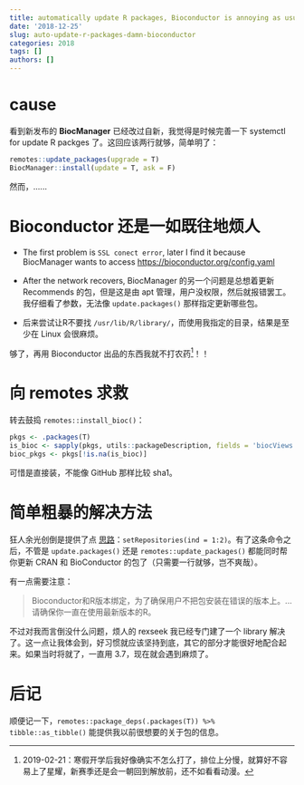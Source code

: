 ```yaml
---
title: automatically update R packages, Bioconductor is annoying as usual
date: '2018-12-25'
slug: auto-update-r-packages-damn-bioconductor
categories: 2018
tags: []
authors: []
---
```




# cause

看到新发布的 **BiocManager** 已经改过自新，我觉得是时候完善一下 systemctl for update R packges 了。这回应该两行就够，简单明了：

```r
remotes::update_packages(upgrade = T)
BiocManager::install(update = T, ask = F)
```

然而，......



# Bioconductor 还是一如既往地烦人

- The first problem is `SSL conect error`, later I find it because BiocManager wants to access https://bioconductor.org/config.yaml

- After the network recovers, BiocManager 的另一个问题是总想着更新 Recommends 的包，但是这是由 apt 管理，用户没权限，然后就报错罢工。我仔细看了参数，无法像 `update.packages()` 那样指定更新哪些包。

- 后来尝试让R不要找 `/usr/lib/R/library/`，而使用我指定的目录，结果是至少在 Linux 会很麻烦。

够了，再用 Bioconductor 出品的东西我就不打农药[^1]！！

[^1]: 2019-02-21：寒假开学后我好像确实不怎么打了，排位上分慢，就算好不容易上了星耀，新赛季还是会一朝回到解放前，还不如看看动漫。



# 向 remotes 求救

转去鼓捣 `remotes::install_bioc()`：

```r
pkgs <- .packages(T)
is_bioc <- sapply(pkgs, utils::packageDescription, fields = 'biocViews')
bioc_pkgs <- pkgs[!is.na(is_bioc)]
```

可惜是直接装，不能像 GitHub 那样比较 sha1。



# 简单粗暴的解决方法

狂人余光创倒是提供了点 [思路](https://guangchuangyu.github.io/cn/2018/09/install-bioconductor-package/)：`setRepositories(ind = 1:2)`。有了这条命令之后，不管是 `update.packages()` 还是 `remotes::update_packages()` 都能同时帮你更新 CRAN 和 BioConductor 的包了（只需要一行就够，岂不爽哉）。

有一点需要注意：

> Bioconductor和R版本绑定，为了确保用户不把包安装在错误的版本上。... 请确保你一直在使用最新版本的R。

不过对我而言倒没什么问题，烦人的 rexseek 我已经专门建了一个 library 解决了。这一点让我体会到，好习惯就应该坚持到底，其它的部分才能很好地配合起来。如果当时将就了，一直用 3.7，现在就会遇到麻烦了。



# 后记

顺便记一下，`remotes::package_deps(.packages(T)) %>% tibble::as_tibble()` 能提供我以前很想要的关于包的信息。
